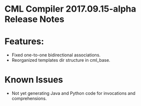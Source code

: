 # CML Compiler 2017.09.15-alpha Release Notes

# Features:

- Fixed one-to-one bidirectional associations.
- Reorganized templates dir structure in cml_base.

# Known Issues

- Not yet generating Java and Python code for invocations and comprehensions.
